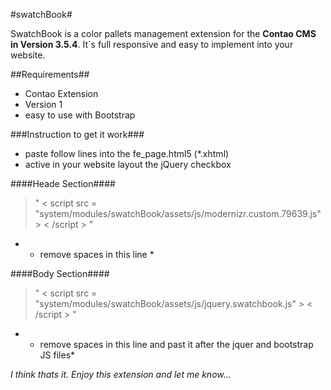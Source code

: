 #swatchBook#

SwatchBook is a color pallets management extension for the **Contao CMS in Version 3.5.4**. It`s full responsive and easy to implement into your website.


##Requirements##
* Contao Extension
* Version 1
* easy to use with Bootstrap

###Instruction to get it work###
* paste follow lines into the fe_page.html5 (*.xhtml)
* active in your website layout the jQuery checkbox


####Heade Section####
> " < script src = "system/modules/swatchBook/assets/js/modernizr.custom.79639.js" > < /script > "
* - remove spaces in this line *

####Body Section####
> " < script src = "system/modules/swatchBook/assets/js/jquery.swatchbook.js" > < /script > "
* - remove spaces in this line and past it after the jquer and bootstrap JS files*



*I think thats it. Enjoy this extension and let me know...*